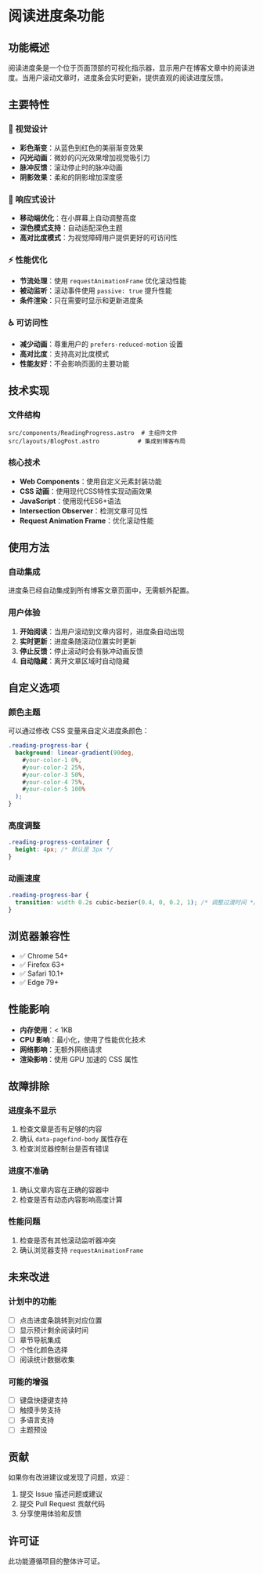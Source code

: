 # 阅读进度条功能

## 功能概述

阅读进度条是一个位于页面顶部的可视化指示器，显示用户在博客文章中的阅读进度。当用户滚动文章时，进度条会实时更新，提供直观的阅读进度反馈。

## 主要特性

### 🎨 视觉设计
- **彩色渐变**：从蓝色到红色的美丽渐变效果
- **闪光动画**：微妙的闪光效果增加视觉吸引力
- **脉冲反馈**：滚动停止时的脉冲动画
- **阴影效果**：柔和的阴影增加深度感

### 📱 响应式设计
- **移动端优化**：在小屏幕上自动调整高度
- **深色模式支持**：自动适配深色主题
- **高对比度模式**：为视觉障碍用户提供更好的可访问性

### ⚡ 性能优化
- **节流处理**：使用 `requestAnimationFrame` 优化滚动性能
- **被动监听**：滚动事件使用 `passive: true` 提升性能
- **条件渲染**：只在需要时显示和更新进度条

### ♿ 可访问性
- **减少动画**：尊重用户的 `prefers-reduced-motion` 设置
- **高对比度**：支持高对比度模式
- **性能友好**：不会影响页面的主要功能

## 技术实现

### 文件结构
```
src/components/ReadingProgress.astro  # 主组件文件
src/layouts/BlogPost.astro           # 集成到博客布局
```

### 核心技术
- **Web Components**：使用自定义元素封装功能
- **CSS 动画**：使用现代CSS特性实现动画效果
- **JavaScript**：使用现代ES6+语法
- **Intersection Observer**：检测文章可见性
- **Request Animation Frame**：优化滚动性能

## 使用方法

### 自动集成
进度条已经自动集成到所有博客文章页面中，无需额外配置。

### 用户体验
1. **开始阅读**：当用户滚动到文章内容时，进度条自动出现
2. **实时更新**：进度条随滚动位置实时更新
3. **停止反馈**：停止滚动时会有脉冲动画反馈
4. **自动隐藏**：离开文章区域时自动隐藏

## 自定义选项

### 颜色主题
可以通过修改 CSS 变量来自定义进度条颜色：

```css
.reading-progress-bar {
  background: linear-gradient(90deg, 
    #your-color-1 0%, 
    #your-color-2 25%, 
    #your-color-3 50%, 
    #your-color-4 75%, 
    #your-color-5 100%
  );
}
```

### 高度调整
```css
.reading-progress-container {
  height: 4px; /* 默认是 3px */
}
```

### 动画速度
```css
.reading-progress-bar {
  transition: width 0.2s cubic-bezier(0.4, 0, 0.2, 1); /* 调整过渡时间 */
}
```

## 浏览器兼容性

- ✅ Chrome 54+
- ✅ Firefox 63+
- ✅ Safari 10.1+
- ✅ Edge 79+

## 性能影响

- **内存使用**：< 1KB
- **CPU 影响**：最小化，使用了性能优化技术
- **网络影响**：无额外网络请求
- **渲染影响**：使用 GPU 加速的 CSS 属性

## 故障排除

### 进度条不显示
1. 检查文章是否有足够的内容
2. 确认 `data-pagefind-body` 属性存在
3. 检查浏览器控制台是否有错误

### 进度不准确
1. 确认文章内容在正确的容器中
2. 检查是否有动态内容影响高度计算

### 性能问题
1. 检查是否有其他滚动监听器冲突
2. 确认浏览器支持 `requestAnimationFrame`

## 未来改进

### 计划中的功能
- [ ] 点击进度条跳转到对应位置
- [ ] 显示预计剩余阅读时间
- [ ] 章节导航集成
- [ ] 个性化颜色选择
- [ ] 阅读统计数据收集

### 可能的增强
- [ ] 键盘快捷键支持
- [ ] 触摸手势支持
- [ ] 多语言支持
- [ ] 主题预设

## 贡献

如果你有改进建议或发现了问题，欢迎：
1. 提交 Issue 描述问题或建议
2. 提交 Pull Request 贡献代码
3. 分享使用体验和反馈

## 许可证

此功能遵循项目的整体许可证。

